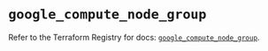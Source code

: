# `google_compute_node_group`

Refer to the Terraform Registry for docs: [`google_compute_node_group`](https://registry.terraform.io/providers/hashicorp/google/6.44.0/docs/resources/compute_node_group).
